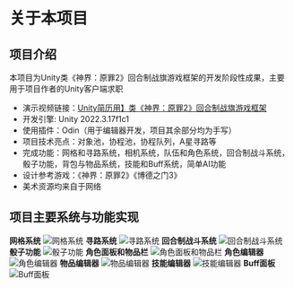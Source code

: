 # 关于本项目
## 项目介绍
本项目为Unity类《神界：原罪2》回合制战旗游戏框架的开发阶段性成果，主要用于项目作者的Unity客户端求职
* 演示视频链接：[Unity简历用】类《神界：原罪2》回合制战旗游戏框架](https://www.bilibili.com/video/BV1YTLRzcE1c/?spm_id_from=333.1387.homepage.video_card.click&vd_source=6d25dd29784774a680f10af30c51bfed)
* 开发引擎: Unity 2022.3.17f1c1
* 使用插件：Odin（用于编辑器开发，项目其余部分均为手写）
* 项目技术亮点：对象池，协程池，协程队列，A星寻路等
* 完成功能：网格和寻路系统，相机系统，队伍和角色系统，回合制战斗系统，骰子功能，背包与物品系统，技能和Buff系统，简单AI功能
* 设计参考游戏：《神界：原罪2》《博德之门3》
* 美术资源均来自于网络

## 项目主要系统与功能实现

**网格系统**
![网格系统](https://github.com/yingzibeimian/UnityTurn-BasedRPGGameDemo/blob/main/README_IMG/%E7%BD%91%E6%A0%BC%E7%B3%BB%E7%BB%9F.jpg)
**寻路系统**
![寻路系统](https://github.com/yingzibeimian/UnityTurn-BasedRPGGameDemo/blob/main/README_IMG/%E5%AF%BB%E8%B7%AF%E7%B3%BB%E7%BB%9F.jpg)
**回合制战斗系统**
![回合制战斗系统](https://github.com/yingzibeimian/UnityTurn-BasedRPGGameDemo/blob/main/README_IMG/%E5%9B%9E%E5%90%88%E5%88%B6%E6%88%98%E6%96%97%E7%B3%BB%E7%BB%9F1.jpg)
**骰子功能**
![骰子功能](https://github.com/yingzibeimian/UnityTurn-BasedRPGGameDemo/blob/main/README_IMG/%E9%AA%B0%E5%AD%90%E5%8A%9F%E8%83%BD.jpg)
**角色面板和物品栏**
![角色面板和物品栏](https://github.com/yingzibeimian/UnityTurn-BasedRPGGameDemo/blob/main/README_IMG/%E8%A7%92%E8%89%B2%E9%9D%A2%E6%9D%BF%E5%92%8C%E7%89%A9%E5%93%81%E6%A0%8F2.jpg)
**角色编辑器**
![角色编辑器](https://github.com/yingzibeimian/UnityTurn-BasedRPGGameDemo/blob/main/README_IMG/%E8%A7%92%E8%89%B2%E7%BC%96%E8%BE%91%E5%99%A8.jpg)
**物品编辑器**
![物品编辑器](https://github.com/yingzibeimian/UnityTurn-BasedRPGGameDemo/blob/main/README_IMG/%E7%89%A9%E5%93%81%E7%BC%96%E8%BE%91%E5%99%A8.jpg)
**技能编辑器**
![技能编辑器](https://github.com/yingzibeimian/UnityTurn-BasedRPGGameDemo/blob/main/README_IMG/%E6%8A%80%E8%83%BD%E7%BC%96%E8%BE%91%E5%99%A8.jpg)
**Buff面板**
![Buff面板](https://github.com/yingzibeimian/UnityTurn-BasedRPGGameDemo/blob/main/README_IMG/Buff%E9%9D%A2%E6%9D%BF.jpg)
